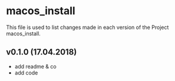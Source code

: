 # macos_install

This file is used to list changes made in each version of the Project macos_install.

## v0.1.0 (17.04.2018)

- add readme & co
- add code
